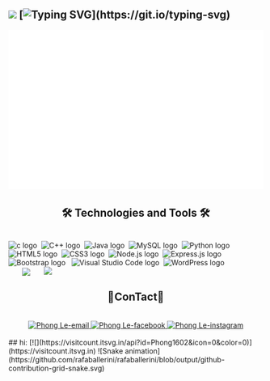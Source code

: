 ## <img src = "https://i.pinimg.com/originals/38/1f/46/381f4629330478e322de72255a6cb47e.gif" width = 120px>   [![Typing SVG](https://readme-typing-svg.herokuapp.com?font=Architects+Daughter&color=00FFDA&size=30&lines=Mafia+InTerNet+v:;Who+Are+You+?;Need+Not+To+Know+!;)](https://git.io/typing-svg)
<a href="#" target="_blank">
  <img src="svg/ind.svg" width="1200" alt="ind.svg" />
</a>

<h2 align="center">🛠 Technologies and Tools 🛠</h2>
<br>
<!-- https://simpleicons.org/ -->
               <span><img src="https://img.shields.io/badge/C-282C34?logo=c&logoColor=#A8B9CC" alt="c logo" title="C" height="25" /></span>&nbsp;
               <span><img src="https://img.shields.io/badge/C++-282C34?logo=c++&logoColor=#00599C" alt="C++ logo" title="C++" height="25" /></span>&nbsp;
               <span><img src="https://img.shields.io/badge/Java-282C34?logo=java&logoColor=#007396" alt="Java logo" title="JavaScript" height="25" /></span>&nbsp;
               <span><img src="https://img.shields.io/badge/MySQL-282C34?logo=mySQL&logoColor=#4479A1" alt="MySQL logo" title="mySQL" height="25" /></span>&nbsp;
               <span><img src="https://img.shields.io/badge/Python-282C34?logo=python&logoColor=#3776AB" alt="Python logo" title="C" height="25" /></span>&nbsp;
               <span><img src="https://img.shields.io/badge/HTML5-282C34?logo=html5&logoColor=E34F26" alt="HTML5 logo" title="HTML5" height="25" /></span>&nbsp;
               <span><img src="https://img.shields.io/badge/CSS3-282C34?logo=css3&logoColor=1572B6" alt="CSS3 logo" title="CSS3" height="25" /></span>&nbsp;
               <span><img src="https://img.shields.io/badge/Node.js-282C34?logo=node.js&logoColor=00F200" alt="Node.js logo" title="Node.js" height="25"/></span>&nbsp;
               <span><img src="https://img.shields.io/badge/Express-282C34?logo=express&logoColor=FFFFFF" alt="Express.js logo" title="Express.js" height="25" /></span>&nbsp;
               <span><img src="https://img.shields.io/badge/Bootstrap-282C34?logo=bootstrap&logoColor=7952B3" alt="Bootstrap logo" title="Bootstrap" height="25" /></span>
&nbsp;
               <span><img src="https://img.shields.io/badge/VS%20Code-282C34?logo=visual-studio-code&logoColor=007ACC" alt="Visual Studio Code logo" title="Visual Studio Code" height="25" /></span>&nbsp;
               <span><img src="https://img.shields.io/badge/WordPress-282C34?logo=wordPress&logoColor=21759B" alt="WordPress logo" title="WordPress" height="25" /></span>

<div align=center>
    <a href="#" title="LePhong1602">
    <img width="315" align="center" src="https://github-readme-stats.vercel.app/api/top-langs/?username=trungquandev&hide=c%23,powershell,Mathematica,Ruby,Objective-    C,Objective-C%2b%2b,Cuda&title_color=61dafb&text_color=ffffff&icon_color=61dafb&bg_color=20232a&langs_count=8&layout=compact&border_color=61dafb&hide_border=true" />
     </a>
     <a href="#" title="PhongLe1602">
     <img align="right" width="434" src="https://github-readme-stats.vercel.app/api?username=PhongLe1602&show_icons=true&theme=react&border_color=61dafb&hide_border=true" />
  </a>
</div>

<h2 align="center"> 🤳ConTact🤳 </h2>
<br>
<!-- https://icons8.com -->
<div align="center">
 <a href="mailto:ckyeucunnl177@gmail.com" target="top">
 <img src="https://img.icons8.com/bubbles/100/000000/apple-mail.png" alt="Phong Le-email" />
  </a>
  <a href="https://www.facebook.com/Trangcanhancua.phong.dungcopy.hi/" target="blank">
  <img src="https://img.icons8.com/bubbles/100/000000/facebook-new.png" alt="Phong Le-facebook" />
  </a>
  <a href="https://www.instagram.com/lephong1602/" target="blank">
    <img src="https://img.icons8.com/bubbles/100/000000/instagram.png" alt="Phong Le-instagram" />
  </a>
</div>

<br>
## hi:
[![](https://visitcount.itsvg.in/api?id=Phong1602&icon=0&color=0)](https://visitcount.itsvg.in)
![Snake animation](https://github.com/rafaballerini/rafaballerini/blob/output/github-contribution-grid-snake.svg)

